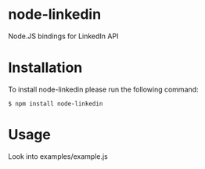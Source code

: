 node-linkedin
===========
Node.JS bindings for LinkedIn API


Installation
============
To install node-linkedin please run the following command:

    $ npm install node-linkedin


Usage
=======
Look into examples/example.js

